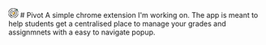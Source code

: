 <img src="icon.png">
# Pivot
A simple chrome extension I'm working on.
The app is meant to help students get a centralised place to manage your grades and assignmnets with a easy to navigate popup.
